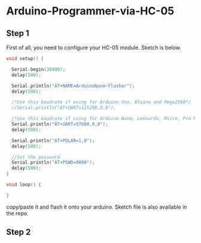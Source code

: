 # Arduino-Programmer-via-HC-05

## Step 1 
First of all, you need to configure your HC-05 module. Sketch is below. 

```c++
void setup() {

  Serial.begin(38400);
  delay(500);

  Serial.println("AT+NAME=ArduinoNano-Flasher");
  delay(500);

  /*Use this baudrate if using for Arduino Uno, Bluino and Mega2560*/
  //Serial.println("AT+UART=115200,0,0");

  /*Use this baudrate if using for Arduino Nano, Leonardo, Micro, Pro Mini 3V3/5V and Duemilanove */
  Serial.println("AT+UART=57600,0,0");
  delay(500);

  Serial.println("AT+POLAR=1,0");
  delay(500);

  //Set the password
  Serial.println("AT+PSWD=0000");
  delay(500); 
}

void loop() {

} 
```

copy/paste it and flash it onto your arduino. Sketch file is also available in the repo. 


## Step 2
